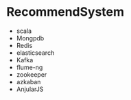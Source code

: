 # RecommendSystem

- scala
- Mongpdb
- Redis
- elasticsearch
- Kafka
- flume-ng
- zookeeper
- azkaban
- AnjularJS
